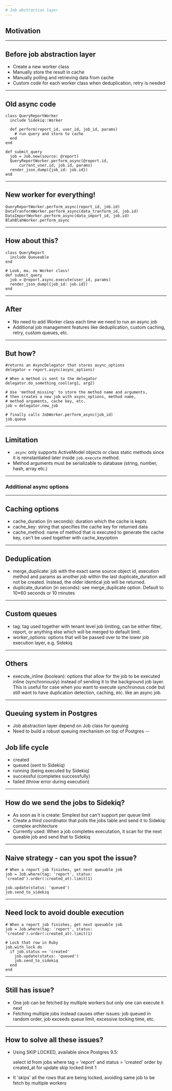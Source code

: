 ```yaml
---
# Job abstraction layer
---
```

## Motivation
---
## Before job abstraction layer
* Create a new worker class
* Manually store the result in cache
* Manually polling and retrieving data from cache
* Custom code for each worker class when deduplication, retry is needed
---
## Old async code

	class QueryReportWorker
	  include Sidekiq::Worker

	  def perform(report_id, user_id, job_id, params)
		# run query and store to cache
	  end
	end

    def submit_query
      job = Job.new(source: @report)
      QueryReportWorker.perform_async(@report.id,
		  current_user.id, job.id, params)
      render_json_dump({job_id: job.id})
    end
---
## New worker for everything!

	QueryReportWorker.perform_async(report_id, job.id)
	DataTranformWorker.perform_async(data_tranform_id, job.id)
	DataImportWorker.perform_async(data_import_id, job.id)
	BlahBlahWorker.perform_async
---
## How about this?

	class QueryReport
	  include Queueable
	end

    # Look, ma, no Worker class!
    def submit_query
      job = @report.async.execute(user_id, params)
      render_json_dump({job_id: job.id})
    end
---
## After
* No need to add Worker class each time we need to run an async job
* Additional job management features like deduplication, custom caching, retry, custom queues, etc.
---
## But how?

    #returns an AsyncDelegator that stores async_options
    delegator = report.async(async_options)

    # When a method is sent to the delegator
    delegator.do_something_cool(arg1, arg2)

    # Use 'method_missing' to store the method name and arguments,
    # then creates a new job with async_options, method name,
    # method arguments, cache key, etc.
    job = delegator.new_job

    # finally calls JobWorker.perform_async(job_id)
    job.queue
---
## Limitation

* `.async` only supports ActiveModel objects or class static methods
  since it is reinstantiated later inside `job.execute` method.
* Method arguments must be serializable to database (string, number, hash, array etc.)
---
### Additional async options
---
## Caching options

* cache_duration (in seconds): duration which the cache is kepts
* cache_key: string that specifies the cache key for returned data
* cache_method: name of method that is executed to generate the cache key, can't be used together with cache_keyoption
---
## Deduplication

* merge_duplicate: job with the exact same source object id, execution method and params as another job within the last duplicate_duration will not be created. Instead, the older identical job will be returned.
* duplicate_duration (in seconds): see merge_duplicate option. Default to 10*60 seconds or 10 minutes
---
## Custom queues

* tag: tag used together with tenant level job limiting, can be either filter, report, or anything else which will be merged to default limit.
* worker_options: options that will be passed over to the lower job execution layer, e.g. Sidekiq
---
## Others
* execute_inline (boolean): options that allow for the job to be executed inline (synchronously) instead of sending it to the background job layer. This is useful for case when you want to execute synchronous code but still want to have duplication detection, caching, etc. like an async job.
---
## Queuing system in Postgres

* Job abstraction layer depend on Job class for queuing
* Need to build a robust queuing mechanism on top of Postgres
--
## Job life cycle

* created
* queued (sent to Sidekiq)
* running (being executed by Sidekiq)
* successful (completes successfully)
* failed (throw error during execution)
---
## How do we send the jobs to Sidekiq?

*  As soon as it is create: Simplest but can't support per queue limit
* Create a third coordinator that polls the jobs table and send it to Sidekiq: complex architecture
* Currently used: When a job completes executation, it scan for the next queable job and send that to Sidekiq
---
## Naive strategy - can you spot the issue?

	# When a report job finishes, get next queuable job
	job = Job.where(tag: 'report', status: 'created').order(:created_at).limit(1)

    job.update(status: 'queued')
    job.send_to_sidekiq
---
## Need lock to avoid double execution

	# When a report job finishes, get next queuable job
	job = Job.where(tag: 'report', status: 'created').order(:created_at).limit(1)

	# Lock that row in Ruby
	job.with_lock do
	  if job.status == 'created'
        job.update(status: 'queued')
        job.send_to_sidekiq
	  end
	end
---
## Still has issue?

* One job can be fetched by multiple workers but only one can execute it next
* Fetching multiple jobs instead causes other issues: job queued in random order, job exceeds queue limit, excessive locking time, etc.

---
## How to solve all these issues?

* Using SKIP LOCKED, available since Postgres 9.5:

    select id from jobs
	where tag = 'report' and status = 'created'
	order by created_at
	for update skip locked
	limit 1

* It 'skips' all the rows that are being locked, avoiding same job to be fetch by multiple workers

